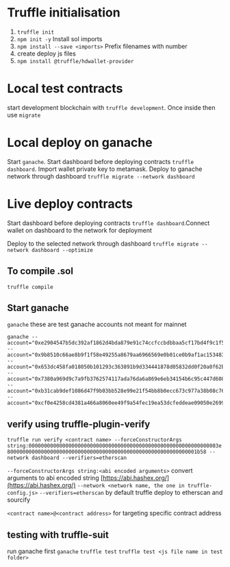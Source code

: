 # Truffle initialisation
1. `truffle init`
2. `npm init -y`
Install sol imports
3. `npm install --save <imports>`
Prefix filenames with number
4. create deploy js files
5. `npm install @truffle/hdwallet-provider`

# Local test contracts
start development blockchain with `truffle development`. Once inside then use `migrate`

# Local deploy on ganache
Start `ganache`. Start dashboard before deploying contracts `truffle dashboard`. Import wallet private key to metamask. Deploy to ganache network through dashboard `truffle migrate --network dashboard`

# Live deploy contracts
Start dashboard before deploying contracts `truffle dashboard`.Connect wallet on dashboard to the network for deployment

Deploy to the selected network through dashboard `truffle migrate --network dashboard --optimize`

## To compile .sol
`truffle compile`

## Start ganache
`ganache`
these are test ganache accounts not meant for mainnet
```
ganache --account="0xe2904547b5dc392af1862d4bda879e91c74ccfccbdbbaa5cf17bd4f9c1f5d72b,1000000000000000000000" --account="0x9b8510c66ae8b9f1f58e49255a8679aa6966569e0b01ce0b9af1ac153483d780,1000000000000000000000" --account="0x653dc458fa018050b101293c363891b9d334441878d05832dd0f20a0f62b22cf,1000000000000000000000" --account="0x7380a969d9c7a9fb3762574117ada76da6a869e6eb34154b6c95c447d6082dc7,1000000000000000000000" --account="0xb31cab9def1086d47f9b03bb528e99e21f54bb8b0ecc673c977a38b08c76a465,1000000000000000000000" --account="0xcf0e4258cd4381a466a8060ee49f9a54fec19ea53dcfeddeae09050e2699c599,1000000000000000000000"
```

## verify using truffle-plugin-verify
`truffle run verify <contract name> --forceConstructorArgs string:00000000000000000000000000000000000000000000000000000000000003e80000000000000000000000000000000000000000000000000000000000001b58 --network dashboard --verifiers=etherscan`

`--forceConstructorArgs string:<abi encoded arguments>` convert arguments to abi encoded string [https://abi.hashex.org/](https://abi.hashex.org/)
`--network <network name, the one in truffle-config.js>`
`--verifiers=etherscan` by default truffle deploy to etherscan and sourcify

`<contract name>@<contract address>` for targeting specific contract address

## testing with truffle-suit
run ganache first
`ganache`
`truffle test`
`truffle test <js file name in test folder>`